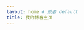 ```yaml
---
layout: home # 或者 default
title: 我的博客主页
---
```


<header class="site-header">
  <div class="wrapper">
  </div>
</header>

